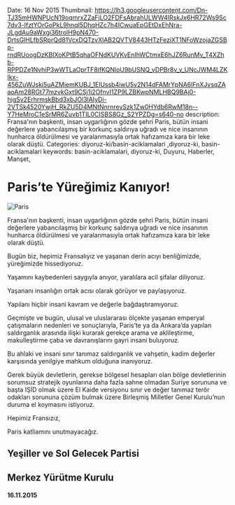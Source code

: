 Date: 16 Nov 2015
Thumbnail: https://lh3.googleusercontent.com/Dn-TJ35mHWNPUcN19oqmrxZZaFjLO2FDFsAbrahULWW4IRskJx6HR72Ws9Sc7dv3-lfztYOrGoPkL9hnqI5DhqHZc7h4ICwuaEpGEtDxEhNra-JLgdAu9aWxgi36trolH9pN470-DrtsGlHLfbSRprQd81VcxDQTzvXlAB2QVTV8443HTzFeziXT1NFoWzojaZGSBp-rndRUoogDzKBIXoKPtB5qhaOFNdKUVKvEnIhWCtmxE6hJZ6RunMv_T4XZhb-RPPDZe1NvhiP3wWTLaOprTF8ifKQNloU9bUSNQ_vDPBr8v_v_UNcJWM4LZKIkx-456ZuWJski5uAZMiemKUBJ_1ElUssb4iwU5v2N14dFAMrYpNA6lFnXJvsqZAaoAm28RGt77mzvkGxt9CSj1i2OfnvI1ZP9LZBKwpNMLHBQ9BAj0-higSv2ErhrmskBbd3xbJOl3lAIyDi-2VTSk4520YwjH_RkZU5D4MNtNnrnrevSzk1Zw0HYdb6RwM18n--Y7HeMroC1eSrMR6Zuvb1TIL0CISBS8Gz_S2YPZDg=s640-no
description: Fransa'nın başkenti, insan uygarlığının gözde şehri Paris, bütün insani değerlere yabancılaşmış bir korkunç saldırıya uğradı ve nice insanının hunharca öldürülmesi ve yaralanmasıyla ortak hafızamıza kara bir leke olarak düştü.
Categories: diyoruz-ki/basin-aciklamalari ,diyoruz-ki, basin-aciklamalari
keywords: basin-aciklamalari, diyoruz-ki, Duyuru, Haberler, Manşet, 


# Paris’te Yüreğimiz Kanıyor!

![Paris](https://lh3.googleusercontent.com/Dn-TJ35mHWNPUcN19oqmrxZZaFjLO2FDFsAbrahULWW4IRskJx6HR72Ws9Sc7dv3-lfztYOrGoPkL9hnqI5DhqHZc7h4ICwuaEpGEtDxEhNra-JLgdAu9aWxgi36trolH9pN470-DrtsGlHLfbSRprQd81VcxDQTzvXlAB2QVTV8443HTzFeziXT1NFoWzojaZGSBp-rndRUoogDzKBIXoKPtB5qhaOFNdKUVKvEnIhWCtmxE6hJZ6RunMv_T4XZhb-RPPDZe1NvhiP3wWTLaOprTF8ifKQNloU9bUSNQ_vDPBr8v_v_UNcJWM4LZKIkx-456ZuWJski5uAZMiemKUBJ_1ElUssb4iwU5v2N14dFAMrYpNA6lFnXJvsqZAaoAm28RGt77mzvkGxt9CSj1i2OfnvI1ZP9LZBKwpNMLHBQ9BAj0-higSv2ErhrmskBbd3xbJOl3lAIyDi-2VTSk4520YwjH_RkZU5D4MNtNnrnrevSzk1Zw0HYdb6RwM18n--Y7HeMroC1eSrMR6Zuvb1TIL0CISBS8Gz_S2YPZDg=s640-no)

Fransa'nın başkenti, insan uygarlığının gözde şehri Paris, bütün insani değerlere yabancılaşmış bir korkunç saldırıya uğradı ve nice insanının hunharca öldürülmesi ve yaralanmasıyla ortak hafızamıza kara bir leke olarak düştü.
 
Bugün biz, hepimiz Fransalıyız ve yaşanan derin acıyı benliğimizde, yüreğimizde hissediyoruz.
 
Yaşamını kaybedenleri saygıyla anıyor, yaralılara acil şifalar diliyoruz.
 
Yaşananı insanlığın ortak acısı olarak görüyor ve paylaşıyoruz.
 
Yapılanı hiçbir insani kavram ve değerle bağdaştıramıyoruz.
 
Geçmişte ve bugün, ulusal ve uluslararası ölçekte yaşanan emperyal çatışmaların nedenleri ve sonuçlarıyla, Paris’te ya da Ankara’da yapılan saldırganlık arasında ilişki kurarak gerekçe arama ve aklileştirme, makulleştirme çaba ve davranışlarını gayri insani buluyoruz.
 
Bu ahlaki ve insani sınır tanımaz saldırganlık ve vahşetin, kadim değerler karşısında yenilgiye mahkum olduğuna inanıyoruz.
 
Gerek büyük devletlerin, gerekse bölgesel hesapları olan bölge devletlerinin sorumsuz stratejik oyunlarına daha fazla sahne olmadan Suriye sorununa ve başta IŞİD olmak üzere El Kaide versiyonu sınır ve değer tanımaz terör odakları sorununa çözüm bulmak üzere Birleşmiş Milletler Genel Kurulu’nun duruma el koymasını istiyoruz.
 
Hepimiz Fransızız,

Paris katliamını unutmayacağız.

## Yeşiller ve Sol Gelecek Partisi 
## Merkez Yürütme Kurulu
#### 16.11.2015
